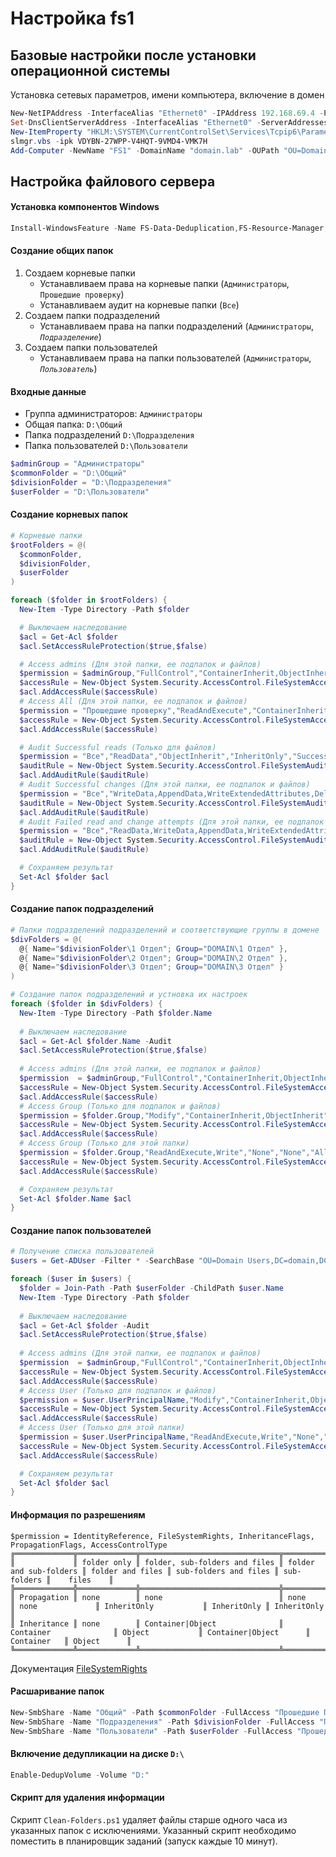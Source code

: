 # Настройка fs1

## Базовые настройки после установки операционной системы

Установка сетевых параметров, имени компьютера, включение в домен

```powershell
New-NetIPAddress -InterfaceAlias "Ethernet0" -IPAddress 192.168.69.4 -PrefixLength 24 -DefaultGateway 192.168.69.254
Set-DnsClientServerAddress -InterfaceAlias "Ethernet0" -ServerAddresses ("192.168.69.1","192.168.69.2")
New-ItemProperty "HKLM:\SYSTEM\CurrentControlSet\Services\Tcpip6\Parameters\" -Name "DisabledComponents" -Value 0xffffffff -PropertyType "DWord"
slmgr.vbs -ipk VDYBN-27WPP-V4HQT-9VMD4-VMK7H
Add-Computer -NewName "FS1" -DomainName "domain.lab" -OUPath "OU=Domain Servers,DC=domain,DC=lab" -Credential "Администратор@domain.lab" -Restart -Force
```

## Настройка файлового сервера

#### Установка компонентов Windows

```powershell
Install-WindowsFeature -Name FS-Data-Deduplication,FS-Resource-Manager,RSAT-ADDS -IncludeManagementTools
```

#### Создание общих папок

1. Создаем корневые папки
	- Устанавливаем права на корневые папки (`Администраторы`, `Прошедшие проверку`)
	- Устанавливаем аудит на корневые папки (`Все`)
3. Создаем папки подразделений
	- Устанавливаем права на папки подразделений (`Администраторы`, *`Подразделение`*)
4. Создаем папки пользователей
	- Устанавливаем права на папки пользователей (`Администраторы`, *`Пользователь`*)

#### Входные данные

- Группа администраторов: `Администраторы`
- Общая папка: `D:\Общий`
- Папка подразделений `D:\Подразделения`
- Папка пользователей `D:\Пользователи`

```powershell
$adminGroup = "Администраторы"
$commonFolder = "D:\Общий"
$divisionFolder = "D:\Подразделения"
$userFolder = "D:\Пользователи"
```

#### Создание корневых папок

```powershell
# Корневые папки
$rootFolders = @(
  $commonFolder,
  $divisionFolder,
  $userFolder
)

foreach ($folder in $rootFolders) {
  New-Item -Type Directory -Path $folder

  # Выключаем наследование
  $acl = Get-Acl $folder
  $acl.SetAccessRuleProtection($true,$false)

  # Access admins (Для этой папки, ее подпапок и файлов)
  $permission = $adminGroup,"FullControl","ContainerInherit,ObjectInherit","None","Allow"
  $accessRule = New-Object System.Security.AccessControl.FileSystemAccessRule $permission
  $acl.AddAccessRule($accessRule)
  # Access All (Для этой папки, ее подпапок и файлов)
  $permission = "Прошедшие проверку","ReadAndExecute","ContainerInherit,ObjectInherit","None","Allow"
  $accessRule = New-Object System.Security.AccessControl.FileSystemAccessRule $permission
  $acl.AddAccessRule($accessRule)

  # Audit Successful reads (Только для файлов)
  $permission = "Все","ReadData","ObjectInherit","InheritOnly","Success"
  $auditRule = New-Object System.Security.AccessControl.FileSystemAuditRule $permission
  $acl.AddAuditRule($auditRule)
  # Audit Successful changes (Для этой папки, ее подпапок и файлов)
  $permission = "Все","WriteData,AppendData,WriteExtendedAttributes,DeleteSubdirectoriesAndFiles,Delete,ChangePermissions,TakeOwnership","ContainerInherit,ObjectInherit","None","Success"
  $auditRule = New-Object System.Security.AccessControl.FileSystemAuditRule $permission
  $acl.AddAuditRule($auditRule)
  # Audit Failed read and change attempts (Для этой папки, ее подпапок и файлов)
  $permission = "Все","ReadData,WriteData,AppendData,WriteExtendedAttributes,DeleteSubdirectoriesAndFiles,Delete,ChangePermissions,TakeOwnership","ContainerInherit,ObjectInherit","None","Failure"
  $auditRule = New-Object System.Security.AccessControl.FileSystemAuditRule $permission
  $acl.AddAuditRule($auditRule)

  # Сохраняем результат
  Set-Acl $folder $acl
}
```

#### Создание папок подразделений

```powershell
# Папки подразделений подразделений и соответствующие группы в домене
$divFolders = @(
  @{ Name="$divisionFolder\1 Отдел"; Group="DOMAIN\1 Отдел" },
  @{ Name="$divisionFolder\2 Отдел"; Group="DOMAIN\2 Отдел" },
  @{ Name="$divisionFolder\3 Отдел"; Group="DOMAIN\3 Отдел" }
)

# Создание папок подразделений и устновка их настроек
foreach ($folder in $divFolders) {
  New-Item -Type Directory -Path $folder.Name
  
  # Выключаем наследование
  $acl = Get-Acl $folder.Name -Audit
  $acl.SetAccessRuleProtection($true,$false)
  
  # Access admins (Для этой папки, ее подпапок и файлов)
  $permission  = $adminGroup,"FullControl","ContainerInherit,ObjectInherit","None","Allow"
  $accessRule = New-Object System.Security.AccessControl.FileSystemAccessRule $permission
  $acl.AddAccessRule($accessRule)
  # Access Group (Только для подпапок и файлов)
  $permission = $folder.Group,"Modify","ContainerInherit,ObjectInherit","InheritOnly","Allow" 
  $accessRule = New-Object System.Security.AccessControl.FileSystemAccessRule $permission
  $acl.AddAccessRule($accessRule)
  # Access Group (Только для этой папки)
  $permission = $folder.Group,"ReadAndExecute,Write","None","None","Allow"
  $accessRule = New-Object System.Security.AccessControl.FileSystemAccessRule $permission
  $acl.AddAccessRule($accessRule)

  # Сохраняем результат
  Set-Acl $folder.Name $acl
}
```

#### Создание папок пользователей

```powershell
# Получение списка пользователей
$users = Get-ADUser -Filter * -SearchBase "OU=Domain Users,DC=domain,DC=lab"

foreach ($user in $users) {
  $folder = Join-Path -Path $userFolder -ChildPath $user.Name
  New-Item -Type Directory -Path $folder
  
  # Выключаем наследование
  $acl = Get-Acl $folder -Audit
  $acl.SetAccessRuleProtection($true,$false)
  
  # Access admins (Для этой папки, ее подпапок и файлов)
  $permission  = $adminGroup,"FullControl","ContainerInherit,ObjectInherit","None","Allow"
  $accessRule = New-Object System.Security.AccessControl.FileSystemAccessRule $permission
  $acl.AddAccessRule($accessRule)
  # Access User (Только для подпапок и файлов)
  $permission = $user.UserPrincipalName,"Modify","ContainerInherit,ObjectInherit","InheritOnly","Allow" 
  $accessRule = New-Object System.Security.AccessControl.FileSystemAccessRule $permission
  $acl.AddAccessRule($accessRule)
  # Access User (Только для этой папки)
  $permission = $user.UserPrincipalName,"ReadAndExecute,Write","None","None","Allow"
  $accessRule = New-Object System.Security.AccessControl.FileSystemAccessRule $permission
  $acl.AddAccessRule($accessRule)

  # Сохраняем результат
  Set-Acl $folder $acl
}
```

#### Информация по разрешениям

```
$permission = IdentityReference, FileSystemRights, InheritanceFlags, PropagationFlags, AccessControlType
╔═════════════╦═════════════╦═══════════════════════════════╦════════════════════════╦══════════════════╦═══════════════════════╦═════════════╦═════════════╗
║             ║ folder only ║ folder, sub-folders and files ║ folder and sub-folders ║ folder and files ║ sub-folders and files ║ sub-folders ║    files    ║
╠═════════════╬═════════════╬═══════════════════════════════╬════════════════════════╬══════════════════╬═══════════════════════╬═════════════╬═════════════╣
║ Propagation ║ none        ║ none                          ║ none                   ║ none             ║ InheritOnly           ║ InheritOnly ║ InheritOnly ║
║ Inheritance ║ none        ║ Container|Object              ║ Container              ║ Object           ║ Container|Object      ║ Container   ║ Object      ║
╚═════════════╩═════════════╩═══════════════════════════════╩════════════════════════╩══════════════════╩═══════════════════════╩═════════════╩═════════════╝
```
Документация [FileSystemRights](https://docs.microsoft.com/en-us/dotnet/api/system.security.accesscontrol.filesystemrights)

#### Расшаривание папок

```powershell
New-SmbShare -Name "Общий" -Path $commonFolder -FullAccess "Прошедшие Проверку"
New-SmbShare -Name "Подразделения" -Path $divisionFolder -FullAccess "Прошедшие Проверку" -FolderEnumerationMode AccessBased
New-SmbShare -Name "Пользователи" -Path $userFolder -FullAccess "Прошедшие Проверку" -FolderEnumerationMode AccessBased
```

#### Включение дедупликации на диске `D:\`

```powershell
Enable-DedupVolume -Volume "D:"
```

#### Скрипт для удаления информации

Скрипт `Clean-Folders.ps1` удаляет файлы старше одного часа из указанных папок с исключениями. Указанный скрипт необходимо поместить в планировщик заданий (запуск каждые 10 минут).
